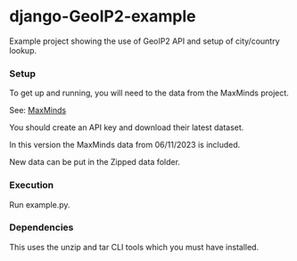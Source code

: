 # django-GeoIP2-example

Example project showing the use of GeoIP2 API and setup of city/country lookup.

### Setup

To get up and running, you will need to the data from the MaxMinds project. 

See: [MaxMinds](https://dev.maxmind.com/geoip/geolite2-free-geolocation-data)

You should create an API key and download their latest dataset.

In this version the MaxMinds data from 06/11/2023 is included.

New data can be put in the Zipped data folder.

### Execution

Run example.py.

### Dependencies

This uses the unzip and tar CLI tools which you must have installed.
